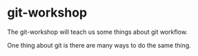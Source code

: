 git-workshop
============

The git-workshop will teach us some things about git workflow.

One thing about git is there are many ways to do the same thing.
